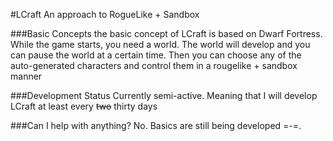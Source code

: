#LCraft
An approach to RogueLike + Sandbox

###Basic Concepts
the basic concept of LCraft is based on Dwarf Fortress.
While the game starts, you need a world. The world will develop and you can pause the world at a certain time.
Then you can choose any of the auto-generated characters and control them in a rougelike + sandbox manner

###Development Status
Currently semi-active. Meaning that I will develop LCraft at least every ~~two~~ thirty days

###Can I help with anything?
No. Basics are still being developed =-=.
